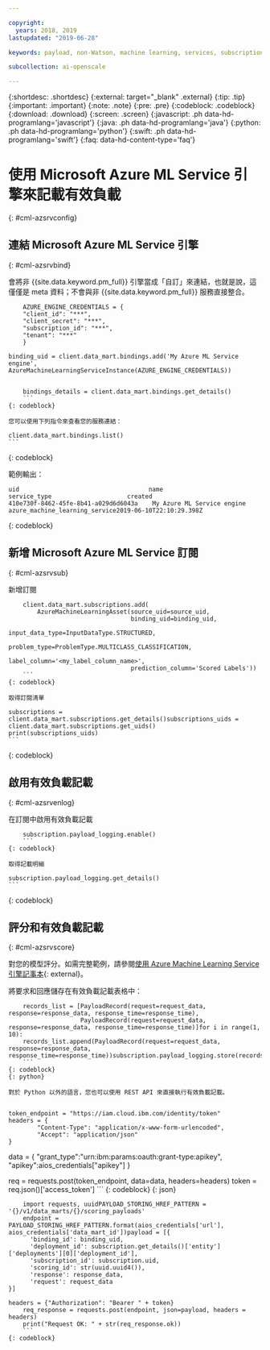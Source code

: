 ```yaml
---

copyright:
  years: 2018, 2019
lastupdated: "2019-06-28"

keywords: payload, non-Watson, machine learning, services, subscription

subcollection: ai-openscale

---
```


{:shortdesc: .shortdesc}
{:external: target="_blank" .external}
{:tip: .tip}
{:important: .important}
{:note: .note}
{:pre: .pre}
{:codeblock: .codeblock}
{:download: .download}
{:screen: .screen}
{:javascript: .ph data-hd-programlang='javascript'}
{:java: .ph data-hd-programlang='java'}
{:python: .ph data-hd-programlang='python'}
{:swift: .ph data-hd-programlang='swift'}
{:faq: data-hd-content-type='faq'}

# 使用 Microsoft Azure ML Service 引擎來記載有效負載
{: #cml-azsrvconfig}

## 連結 Microsoft Azure ML Service 引擎
{: #cml-azsrvbind}

會將非 {{site.data.keyword.pm_full}} 引擎當成「自訂」來連結，也就是說，這僅僅是 meta 資料；不會與非 {{site.data.keyword.pm_full}} 服務直接整合。
   
```
    AZURE_ENGINE_CREDENTIALS = {
    "client_id": "***",
    "client_secret": "***",
    "subscription_id": "***",
    "tenant": "***"
    }

binding_uid = client.data_mart.bindings.add('My Azure ML Service engine', AzureMachineLearningServiceInstance(AZURE_ENGINE_CREDENTIALS))


    bindings_details = client.data_mart.bindings.get_details()
    ```
{: codeblock}

您可以使用下列指令來查看您的服務連結：

```
    client.data_mart.bindings.list()
    ```
{: codeblock}

範例輸出：

```
uid	                                   name	                      service_type	                   created
410e730f-8462-45fe-8b41-a029d6d6043a	My Azure ML Service engine azure_machine_learning_service2019-06-10T22:10:29.398Z
```
{: codeblock}
    
    
## 新增 Microsoft Azure ML Service 訂閱
{: #cml-azsrvsub}

新增訂閱

```
    client.data_mart.subscriptions.add(
        AzureMachineLearningAsset(source_uid=source_uid,
                                  binding_uid=binding_uid,
                                  input_data_type=InputDataType.STRUCTURED,
                                  problem_type=ProblemType.MULTICLASS_CLASSIFICATION,
                                  label_column='<my_label_column_name>',
                                  prediction_column='Scored Labels'))
    ```
{: codeblock}

取得訂閱清單

```
    subscriptions = client.data_mart.subscriptions.get_details()subscriptions_uids = client.data_mart.subscriptions.get_uids()
    print(subscriptions_uids)
    ```
{: codeblock}

## 啟用有效負載記載
{: #cml-azsrvenlog}

在訂閱中啟用有效負載記載

```
    subscription.payload_logging.enable()
    ```
{: codeblock}

取得記載明細

```
    subscription.payload_logging.get_details()
    ```
{: codeblock}

## 評分和有效負載記載
{: #cml-azsrvscore}

對您的模型評分。如需完整範例，請參閱[使用 Azure Machine Learning Service 引擎記事本](https://github.com/pmservice/ai-openscale-tutorials/blob/master/notebooks/AI%20OpenScale%20and%20Azure%20ML%20Studio%20Engine.ipynb){: external}。

將要求和回應儲存在有效負載記載表格中：

```
    records_list = [PayloadRecord(request=request_data, response=response_data, response_time=response_time),
                    PayloadRecord(request=request_data, response=response_data, response_time=response_time)]for i in range(1, 10):
    records_list.append(PayloadRecord(request=request_data, response=response_data, response_time=response_time))subscription.payload_logging.store(records=records_list)
    ```
{: codeblock}
{: python}
   
對於 Python 以外的語言，您也可以使用 REST API 來直接執行有效負載記載。
   
```
    token_endpoint = "https://iam.cloud.ibm.com/identity/token"
    headers = {
            "Content-Type": "application/x-www-form-urlencoded",
            "Accept": "application/json"
    }

data = {
            "grant_type":"urn:ibm:params:oauth:grant-type:apikey",
            "apikey":aios_credentials["apikey"]
    }
   
req = requests.post(token_endpoint, data=data, headers=headers)
    token = req.json()['access_token']
    ```
{: codeblock}
{: json}


```
    import requests, uuidPAYLOAD_STORING_HREF_PATTERN = '{}/v1/data_marts/{}/scoring_payloads'
    endpoint = PAYLOAD_STORING_HREF_PATTERN.format(aios_credentials['url'], aios_credentials['data_mart_id'])payload = [{
      'binding_id': binding_uid,
      'deployment_id': subscription.get_details()['entity']['deployments'][0]['deployment_id'],
      'subscription_id': subscription.uid,
      'scoring_id': str(uuid.uuid4()),
      'response': response_data,
      'request': request_data
}]

headers = {"Authorization": "Bearer " + token}
    req_response = requests.post(endpoint, json=payload, headers = headers)
    print("Request OK: " + str(req_response.ok))
    ```
{: codeblock}

